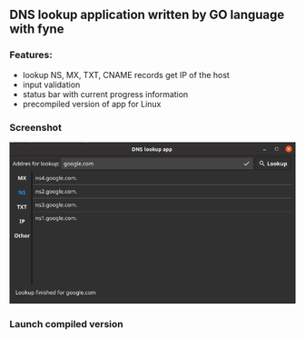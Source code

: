 ## DNS lookup application written by GO language with fyne

### Features:
- lookup NS, MX, TXT, CNAME records get IP of the host
- input validation
- status bar with current progress information
- precompiled version of app for Linux

### Screenshot

![Window](/screenshot/screenshot.png)

### Launch compiled version